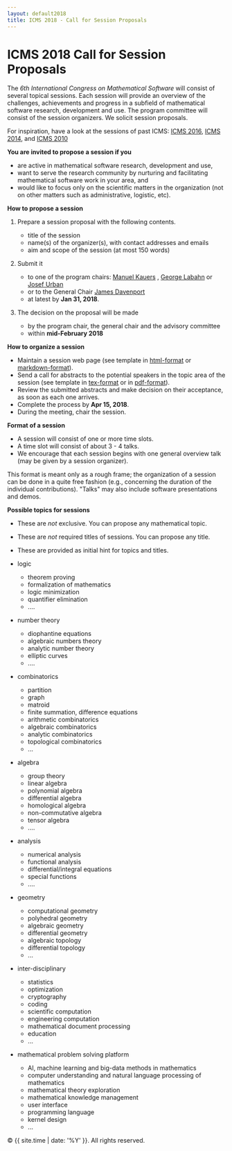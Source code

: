 ```yaml
---
layout: default2018
title: ICMS 2018 - Call for Session Proposals
---
```


ICMS 2018 Call for Session Proposals
============================


The _6th International Congress on Mathematical Software_ will consist of several topical sessions. Each session will provide an overview of the challenges, achievements and progress in a subfield of mathematical software research, development and use. The program committee will consist of the session organizers. We solicit session proposals.

For inspiration, have a look at the sessions of past ICMS:
[ICMS 2016](http://icms2016.zib.de/sessions.html),
[ICMS 2014](http://voronoi.hanyang.ac.kr/icms2014/index.html?PageID=Sessions_contents),
and [ICMS 2010](http://www.math.kobe-u.ac.jp/icms2010/parts/sessions.html)


**You are invited to propose a session if you**

*   are active in mathematical software research, development and use,
*   want to serve the research community by nurturing and facilitating mathematical software work in your area, and
*   would like to focus only on the scientific matters in the organization (not on other matters such as administrative, logistic, etc).

**How to propose a session**

1.  Prepare a session proposal with the following contents.

    *   title of the session
    *   name(s) of the organizer(s), with contact addresses and emails
    *   aim and scope of the session (at most 150 words)

2.  Submit it

    *   to one of the program chairs: [Manuel Kauers](mailto:manuel@kauers.de) , [George Labahn](mailto:glabahn@uwaterloo.ca) or [Josef Urban](mailto:Josef.Urban@gmail.com)
    *   or to the General Chair [James Davenport](mailto:j.h.davenport@bath.ac.uk)
    *   at latest by **Jan 31, 2018**.

3.  The decision on the proposal will be made

    *   by the program chair, the general chair and the advisory committee
    *   within **mid-February 2018**

**How to organize a session**

*   Maintain a session web page (see template in [html-format](http://icms-conference.org/2018/icms_session_2018) or [markdown-format](icms_session_2018.txt)).
*   Send a call for abstracts to the potential speakers in the topic area of the session (see template in [tex-format](http://icms-conference.org/2018/ICMS_Extended_Abstract_2018.txt) or in [pdf-format](ICMS_Extended_Abstract_2018.pdf)).
*   Review the submitted abstracts and make decision on their acceptance, as soon as each one arrives.
*   Complete the process by **Apr 15, 2018**.
*   During the meeting, chair the session.

**Format of a session**

*   A session will consist of one or more time slots.
*   A time slot will consist of about 3 - 4 talks.
*   We encourage that each session begins with one general overview talk (may be given by a session organizer).

This format is meant only as a rough frame; the organization of a session can be done in a quite free fashion (e.g., concerning the duration of the individual contributions). "Talks" may also include software presentations and demos.

**Possible topics for sessions**  

*   These are _not_ exclusive. You can propose any mathematical topic.
*   These are _not_ required titles of sessions. You can propose any title.
*   These are provided as initial hint for topics and titles.

*   logic

    *   theorem proving
    *   formalization of mathematics
    *   logic minimization
    *   quantifier elimination
    *   ....

*   number theory

    *   diophantine equations
    *   algebraic numbers theory
    *   analytic number theory
    *   elliptic curves
    *   ....

*   combinatorics

    *   partition
    *   graph
    *   matroid
    *   finite summation, difference equations
    *   arithmetic combinatorics
    *   algebraic combinatorics
    *   analytic combinatorics
    *   topological combinatorics
    *   ...

*   algebra

    *   group theory
    *   linear algebra
    *   polynomial algebra
    *   differential algebra
    *   homological algebra
    *   non-commutative algebra
    *   tensor algebra
    *   ....

*   analysis

    *   numerical analysis
    *   functional analysis
    *   differential/integral equations
    *   special functions
    *   ....

*   geometry

    *   computational geometry
    *   polyhedral geometry
    *   algebraic geometry
    *   differential geometry
    *   algebraic topology
    *   differential topology
    *   ...

*   inter-disciplinary

    *   statistics
    *   optimization
    *   cryptography
    *   coding
    *   scientific computation
    *   engineering computation
    *   mathematical document processing
    *   education
    *   ...

*   mathematical problem solving platform

    *   AI, machine learning and big-data methods in mathematics
    *   computer understanding and natural language processing of mathematics
    *   mathematical theory exploration
    *   mathematical knowledge management
    *   user interface
    *   programming language
    *   kernel design
    *   ...


<p>&copy; {{ site.time | date: '%Y' }}. All rights reserved.</p>
